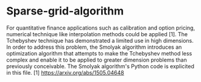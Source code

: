 # Sparse-grid-algorithm
For quantitative finance applications such as calibration and option pricing, numerical technique like interpolation methods could be applied [1]. The Tchebyshev technique has demonstrated a limited use in high dimensions. In order to address this problem, the Smolyak algorithm introduces an optimization algorithm that attempts to make the Tchebyshev method less complex and enable it to be applied to greater dimension problems than previously conceivable.
The Smolyak algorithm's Python code is explicited in this file. 
[1] https://arxiv.org/abs/1505.04648

